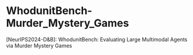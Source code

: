 # WhodunitBench-Murder_Mystery_Games
[NeurIPS2024-D&amp;B]: WhodunitBench: Evaluating Large Multimodal Agents via Murder Mystery Games
